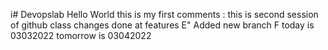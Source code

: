 i# Devopslab
Hello World 
this is my first comments :
this is second session of github class
changes done at features E"
Added new branch F
today is 03032022
tomorrow is 03042022
